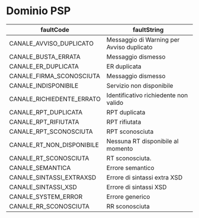 # Dominio PSP

| faultCode                    | faultString                               |
| ---------------------------- | ----------------------------------------- |
| CANALE\_AVVISO\_DUPLICATO    | Messaggio di Warning per Avviso duplicato |
| CANALE\_BUSTA\_ERRATA        | Messaggio dismesso                        |
| CANALE\_ER\_DUPLICATA        | ER duplicata                              |
| CANALE\_FIRMA\_SCONOSCIUTA   | Messaggio dismesso                        |
| CANALE\_INDISPONIBILE        | Servizio non disponibile                  |
| CANALE\_RICHIEDENTE\_ERRATO  | Identificativo richiedente non valido     |
| CANALE\_RPT\_DUPLICATA       | RPT duplicata                             |
| CANALE\_RPT\_RIFIUTATA       | RPT rifiutata                             |
| CANALE\_RPT\_SCONOSCIUTA     | RPT sconosciuta                           |
| CANALE\_RT\_NON\_DISPONIBILE | Nessuna RT disponibile al momento         |
| CANALE\_RT\_SCONOSCIUTA      | RT sconosciuta.                           |
| CANALE\_SEMANTICA            | Errore semantico                          |
| CANALE\_SINTASSI\_EXTRAXSD   | Errore di sintassi extra XSD              |
| CANALE\_SINTASSI\_XSD        | Errore di sintassi XSD                    |
| CANALE\_SYSTEM\_ERROR        | Errore generico                           |
| CANALE\_RR\_SCONOSCIUTA      | RR sconosciuta                            |
